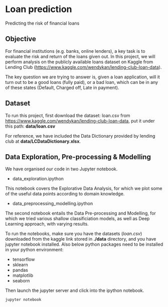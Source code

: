 # Loan prediction
Predicting the risk of financial loans

## Objective
For financial institutions (e.g. banks, online lenders), a key task is to evaluate the risk and return of the loans given out. In this project, we will perform analysis on the publicly available loans dataset on Kaggle from Lending Club (https://www.kaggle.com/wendykan/lending-club-loan-data). 

The key question we are trying to answer is, given a loan application, will it turn out to be a good loans (fully paid), or a bad loan, which can be in any of these states (Default, Charged off, Late in payment). 

## Dataset
To run this project, first download the dataset: loan.csv from https://www.kaggle.com/wendykan/lending-club-loan-data, put it under this path: __data/loan.csv__

For reference, we have included the Data Dictionary provided by lending club at __data/LCDataDictionary.xlsx__.

## Data Exploration, Pre-processing & Modelling
We have organised our code in two Jupyter notebook. 
* data_exploration.ipython 

This notebook covers the Explorative Data Analysis, for which we plot some of the useful data points according to domain knowledge. 

* data_preprocessing_modelling.ipython 

The second notebook entails the Data Pre-processing and Modelling, for which we tried various shallow classificiation models, as well as Deep Learning approach, with varying results. 

To run the notebooks, make sure you have the datasets (_loan.csv_) downloaded from the kaggle link stored in __./data__ directory, and you have jupyter notebook installed. Also below python packages need to be installed in your python environment:
* tensorflow
* sklearn
* pandas
* matplotlib
* seaborn

Then launch the jupyter server and click into the ipython notebook.
```
jupyter notebook
```
